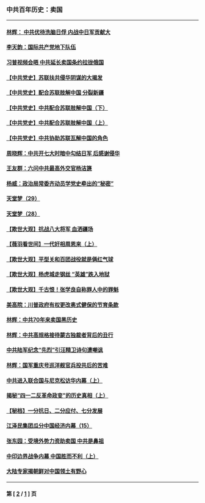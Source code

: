 ### 中共百年历史：卖国
---
#### [林辉： 中共优待洗脑日俘 内战中日军贡献大](../../pages/nf1176117/n13624644.md?10110430) 
#### [李天韵：国际共产党地下队伍](../../pages/nf1176117/n13611808.md?10110430) 
#### [习普视频会晤 中共延长卖国条约拉拢俄国](../../pages/nf1176117/n13060971.md?10110430) 
#### [【中共党史】苏联扶共侵华阴谋的大揭发](../../pages/nf1176117/n13056050.md?10110430) 
#### [【中共党史】配合苏联肢解中国 分裂新疆](../../pages/nf1176117/n13040700.md?10110430) 
#### [【中共党史】中共配合苏联肢解中国（下）](../../pages/nf1176117/n13035660.md?10110430) 
#### [【中共党史】中共配合苏联肢解中国（上）](../../pages/nf1176117/n13030262.md?10110430) 
#### [【中共党史】中共协助苏联瓦解中国的角色](../../pages/nf1176117/n13018109.md?10110430) 
#### [周晓辉：中共开七大时暗中勾结日军 后感谢侵华](../../pages/nf1176117/n12921960.md?10110430) 
#### [王友群：六问中共最高外交官杨洁篪](../../pages/nf1176117/n12836495.md?10110430) 
#### [杨威：政治局常委齐动员学党史牵出的“秘密”](../../pages/nf1176117/n12764642.md?10110430) 
#### [天堂梦（29）](../../pages/nf1176117/n12408465.md?10110430) 
#### [天堂梦（28）](../../pages/nf1176117/n12408309.md?10110430) 
#### [【欺世大观】抗战八大将军 血洒疆场](../../pages/nf1176117/n12357044.md?10110430) 
#### [【薇羽看世间】一代奸相周恩来（上）](../../pages/nf1176117/n12401109.md?10110430) 
#### [【欺世大观】平型关和百团战役就是俩红气球](../../pages/nf1176117/n12359157.md?10110430) 
#### [【欺世大观】杨虎城走钢丝 “英雄”跌入地狱](../../pages/nf1176117/n12358840.md?10110430) 
#### [【欺世大观】千古恨！张学良自称罪人中的罪魁](../../pages/nf1176117/n12358629.md?10110430) 
#### [美高院：川普政府有权更改奥式健保的节育条款](../../pages/nf1176117/n12242171.md?10110430) 
#### [林辉：中共70年来卖国黑历史](../../pages/nf1176117/n11552181.md?10110430) 
#### [林辉：中共高规格接待蒙古独裁者背后的丑行](../../pages/nf1176117/n11225005.md?10110430) 
#### [中共陆军纪念“先烈”引汪精卫诗句遭嘲讽](../../pages/nf1176117/n11153345.md?10110430) 
#### [林辉：国军重庆号巡洋舰官兵投共后的苦难](../../pages/nf1176117/n10997801.md?10110430) 
#### [中共进入联合国与尼克松访华内幕（上）](../../pages/nf1176117/n10138788.md?10110430) 
#### [揭秘“四一二反革命政变”的历史真相（上）](../../pages/nf1176117/n9996650.md?10110430) 
#### [【秘档】一分抗日、二分应付、七分发展](../../pages/nf1176117/n9331484.md?10110430) 
#### [江泽民集团瓜分中国经济内幕（15）](../../pages/nf1176117/n9268584.md?10110430) 
#### [张东园：受境外势力资助卖国 中共是鼻祖](../../pages/nf1176117/n9272480.md?10110430) 
#### [中印边界战争内幕 中国胜而不利（上）](../../pages/nf1176117/n9252458.md?10110430) 
#### [大陆专家揭朝鲜对中国领土有野心](../../pages/nf1176117/n9074056.md?10110430) 

---
#### 第 [ [2](./2.md?10110430) / [1](./1.md?10110430) ] 页
